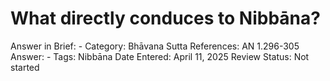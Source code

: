 # What directly conduces to Nibbāna?

Answer in Brief: -
 Category: Bhāvana
Sutta References: AN 1.296-305
Answer: -
Tags: Nibbāna
Date Entered: April 11, 2025
Review Status: Not started